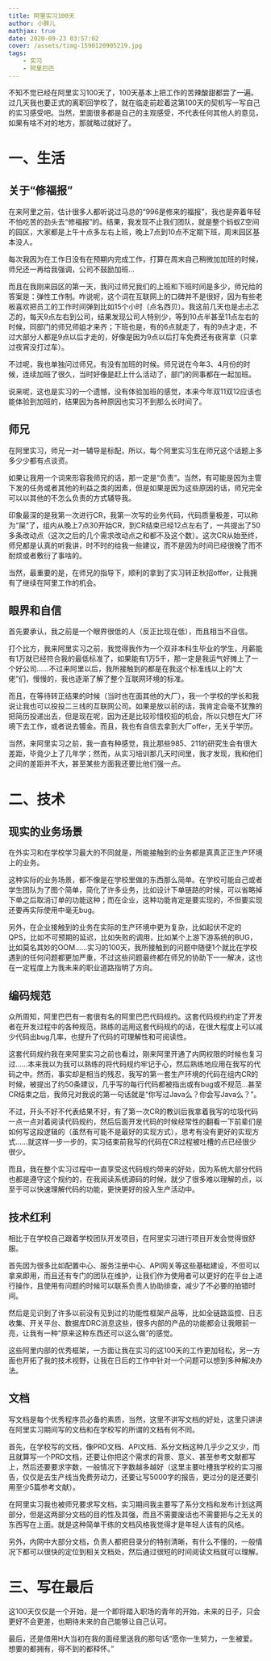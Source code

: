 ```yaml
---
title: 阿里实习100天
author: 小胖儿
mathjax: true
date: 2020-09-23 03:57:02
cover: /assets/timg-1590120905219.jpg
tags:
	- 实习
	- 阿里巴巴
---
```


不知不觉已经在阿里实习100天了，100天基本上把工作的苦辣酸甜都尝了一遍。过几天我也要正式的离职回学校了，就在临走前趁着这第100天的契机写一写自己的实习感受吧。当然，里面很多都是自己的主观感受，不代表任何其他人的意见，如果有啥不对的地方，那就略过就好了。

# 一、生活

## 关于“修福报”

在来阿里之前，估计很多人都听说过马总的“996是修来的福报”，我也是奔着年轻不怕吃苦的劲头去“修福报”的。结果，我发现不止我们团队，就是整个蚂蚁Z空间的园区，大家都是上午十点多左右上班，晚上7点到10点不定期下班，周末园区基本没人。

每次我因为在工作日没有在预期内完成工作，打算在周末自己稍微加加班的时候，师兄还一再给我强调，公司不鼓励加班...

而且在我刚来园区的第一天，我问过师兄我们的上班和下班时间是多少，师兄给的答案是：弹性工作制。咋说呢，这个词在互联网上的口碑并不是很好，因为有些老板喜欢把员工的工作时间弹到比如15个小时（点名西贝）。我这前几天也是忐忐忑忑的，每天9点左右到公司，结果发现公司人特别少，等到10点半甚至11点左右的时候，同部门的师兄师姐才来齐；下班也是，有的6点就走了，有的9点才走，不过大部分人都是9点以后才走的，好像是因为9点以后打车免费还有夜宵拿（只拿过夜宵没打过车）。

不过呢，我也单独问过师兄，有没有加班的时候。师兄说在今年3、4月份的时候，连续加班了很久，当时好像是赶上什么活动了，部门的同事都在一起加班。

说来呢，这也是实习的一个遗憾，没有体验加班的感觉，本来今年双11双12应该也能体验到加班的，结果因为各种原因也实习不到那么长时间了。

## 师兄

在阿里实习，师兄一对一辅导是标配，所以，每个阿里实习生在师兄这个话题上多多少少都有点谈资。

如果让我用一个词来形容我师兄的话，那一定是“负责”。当然，有可能是因为主管下发的任务或者其他的利益之类的因素，但是如果是因为这些原因的话，师兄完全可以以其他的不怎么负责的方式辅导我。

印象最深的是我第一次进行CR，我第一次写的业务代码，代码质量极差，可以称为“屎”了，组内从晚上7点30开始CR，到CR结束已经12点左右了，一共提出了50多条改动点（这次之后的几个需求改动点之和都不及这个数）。这次CR从始至终，师兄都是认真的听我讲，时不时的给我一些建议，而不是因为时间已经很晚了而不耐烦或者敷衍了事啥的。

当然，最重要的是，在师兄的指导下，顺利的拿到了实习转正秋招offer，让我拥有了继续在阿里工作的机会。

## 眼界和自信

首先要承认，我之前是一个眼界很低的人（反正比现在低），而且相当不自信。

打个比方，我来阿里实习之前，我觉得我作为一个双非本科生毕业的学生，月薪能有1万就已经符合我的最低标准了，如果能有1万5千，那一定是我运气好摊上了一个好公司……不过来阿里以后，我所接触到的都是在我这个标准线以上的“大佬”们，慢慢的，我也逐渐了解了整个互联网环境的标准。

而且，在等待转正结果的时候（当时也在面其他的大厂），我一个学校的学长和我说让我也可以投投二三线的互联网公司。如果是放以前的话，我肯定会毫不犹豫的把简历投递出去，但是现在呢，因为还是比较珍惜校招的机会，所以只想在大厂环境下去工作，或者说去镀金。而且，我也有自信去拿到大厂offer，无关乎学历。

当然，来阿里实习之前，我一直有种感觉，我比那些985、211的研究生会有很大差距，毕竟少上了几年学；然而，从实习培训那几天时间里，我才发现，我和他们之间的差距并不大，甚至某些方面我还要比他们强一点。

# 二、技术

## 现实的业务场景

在外实习和在学校学习最大的不同就是，所能接触到的业务都是真真正正生产环境上的业务。

这种实际的业务场景，都不像是在学校里做的东西那么简单。在学校可能自己或者学生团队为了图个简单，简化了许多业务，比如设计下单链路的时候，可以省略掉下单之后取消订单的功能这种；而在企业，这种功能肯定是要实现的，不但要实现还要再实际使用中毫无bug。

另外，在企业接触到的业务在实际的生产环境中更为复杂，比如起伏不定的QPS，比如不可预期的延迟，比如失败的调用，比如某个上游下游系统的BUG，比如莫名其妙的OOM……实习的100天，我所接触到的问题中随便1个就比在学校遇到的任何问题都更加严重，不过这些问题最终都在师兄的协助下一一解决，这也在一定程度上为我未来的职业道路指明了方向。

## 编码规范

众所周知，阿里巴巴有一套很有名的阿里巴巴代码规约。这套代码规约约定了开发者在开发过程中的各种规范，熟练的运用这套代码规约的话，在很大程度上可以减少代码出bug几率，也提升了代码的可理解性和可阅读性。

这套代码规约我在来阿里实习之前也看过，刚来阿里开通了内网权限的时候也复习过……本来我以为我可以熟练的将代码规约牢记于心，然后熟练地应用在我写的代码之中。然而，事实却是相当的残忍，我写的第一套生产环境的代码在组内CR的时候，被提出了约50条建议，几乎写的每行代码都被指出或有bug或不规范...甚至CR结束之后，我师兄对我说的第一句话就是“你写过Java么？你会写Java么？”。

不过，开头不好不代表结果不好，有了第一次CR的教训后我拿着我写的垃圾代码一点一点对着阅读代码规约，然后后面开发代码的时候经常性的翻看一下前辈们是如何写这段逻辑的（虽然有可能不是最好的实现方式），思考有没有更好的实现方式……就这样一步一步的，实习结束前我写的代码在CR过程被吐槽的点已经很少很少。

而且，我在整个实习过程中一直享受这代码规约带来的好处，因为系统大部分代码也都是遵守这个规约的，在我阅读系统源码的时候，就少了很多难以理解的点，以至于可以快速理解代码的功能，更快更好的投入生产活动中。

## 技术红利

相比于在学校自己跟着学校团队开发项目，在阿里实习进行项目开发会觉得很舒服。

首先因为很多比如配置中心、服务注册中心、API网关等这些基础建设，不但可以拿来即用，而且还有专门的团队在维护，让我们作为使用者可以更好的在平台上进行操作，且使用有问题的时候可以联系负责人协助排查，减少了不必要的拍错时间。

然后是见识到了许多以前没有见到过的功能性框架产品等，比如全链路监控、日志收集、开关平台、数据库DRC消息这些，很多内部的产品的功能都会让我眼前一亮，让我有一种“原来这种东西还可以这么做”的感觉。

这些阿里内部的优秀框架，一方面让我在实习的这100天的工作更加轻松，另一方面也开拓了我的技术视野，让我在日后的工作中针对一个问题可以想到多种解决办法。

## 文档

写文档是每个优秀程序员必备的素质，当然，这里不讲写文档的好处，这里只讲讲在阿里实习期间写的文档和在学校写的所谓的文档有何不同。

首先，在学校写的文档，像PRD文档、API文档、系分文档这种几乎少之又少，而且就算写一个PRD文档，还要让你把这个需求的背景、意义、甚至参考文献都写上，然后还要要求字数，一般情况下字数越多越好（这里主要吐槽我学校的实习报告，仅仅是去生产线当免费劳动力，还要让写5000字的报告，更过分的是还要引用至少5篇参考文献）。

在阿里实习我也被师兄要求写文档，实习期间我主要写了系分文档和发布计划这两部分，但是这两部分文档的目的性及其强，而且不需要废话也不需要把与之无关的东西写在上面。就是这种简单干练的文档风格我觉得才是年轻人该有的风格。

另外，内网中大部分文档，负责人都把目录分的特别清晰，有什么不懂的，一般情况下都可以很快的定位到相关文档处，然后通过很短的时间阅读文档就可以理解。

# 三、写在最后

这100天仅仅是一个开始，是一个即将踏入职场的青年的开始，未来的日子，只会更好不会更差，也期待未来的自己能够让自己认可。

最后，还是借用H大当初在我的面经里送我的那句话“愿你一生努力，一生被爱。想要的都拥有，得不到的都释怀。”